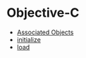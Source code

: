 # Objective-C
- [Associated Objects](./associated-objects.md)
- [initialize](./initialize.md)
- [load](./load.md)
